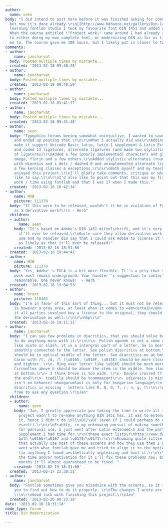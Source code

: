 ```yaml
---
author:
  name: seen
body: "I did intend to post here before it was finished asking for comments and alike,
  but now it's done already.\r\n[[http://www.behance.net/gallery/Din-1451-modernization/7182369]]\r\n\r\nFor
  learning fontlab studio I took my favourite font DIN 1451 and added some ligatures.
  When the course entitled \"Project work\" came around I had already set my mind
  to either doing my own complete font, or modernizing DIN as far as time would allow
  me to. The course gave me 100 hours, but I likely put in closer to twice that.\r\n\r\n"
comments:
- author:
    name: jancharvat
  body: Posted multiple times by mistakte...
  created: '2013-02-18 09:40:28'
- author:
    name: jancharvat
  body: Posted multiple times by mistakte...
  created: '2013-02-18 09:40:59'
- author:
    name: jancharvat
  body: Posted multiple times by mistakte...
  created: '2013-02-18 09:41:17'
- author:
    name: jancharvat
  body: Posted multiple times by mistakte...
  created: '2013-02-18 09:41:40'
- author:
    name: seen
  body: "Typophile forums beeing somewhat unintuitive, I wanted to save-mid writing
    and ended up posting that.\r\n\r\nWhat I actually did was\r\nAdding glyphs to
    make it support Unicode Basic latin, latin-1 supplement & Latin Extended-A\r\nAdded
    and coded 13 ligatures, alternate ligatures (and made two stylistic alternate
    of ligatures)\r\nAdded a few (poorly implemented) characters and glyphs, alpha,
    omega, florin and a few others.\r\nAdded stylistic alternates (rounded letters
    with dieresis and i dots / dashed 0 and unimplemented alternate ligatures)\r\nAdded
    a few kerning classes & exceptions.\r\n\r\nBoth myself and my teacher/handler
    enjoyed this project.\r\nI'll gladly take comments, critique or whatever you'd
    like to say.\r\n\r\nI'd also like to point out that this was my first real typographic
    work / time using fontlab and that I was 17 when I made this."
  created: '2013-02-16 18:42:34'
- author:
    name: HVB
    picture: 111370
  body: "If this were to be released, wouldn't it be in violation of FontShop's EULA
    as a derivative work?\r\n - Herb"
  children:
  - author:
      name: seen
    body: "It's based on Adobe's DIN 1451 mittelschrift, and it's very unlikely that
      it'll ever be released.\r\nQuite sure they allow derivative work for personal
      use and my handler did say that I could ask Adobe to license it from me (about
      as likely as that it'll ever be released)"
    created: '2013-02-16 18:51:50'
  created: '2013-02-16 18:44:41'
- author:
    name: HVB
    picture: 111370
  body: 'Yes, Adobe''s EULA is a bit more flexible. It''s a pity that such innovative
    work must remain underground. Your handler''s suggestion to contact Adobe sounds
    reasonable. One never knows!  - Herb '
  created: '2013-02-16 19:04:53'
- author:
    name: hrant
    picture: 110403
  body: "I'm in favor of this sort of thing... but it must not be released.\r\n\r\nThere
    is however a gray area, at least when it comes to <em>certain</em> Adobe fonts:
    if all parties involved buy a license to the original, they should be OK in acquiring
    the derivative as well.\r\n\r\nhhp\r\n"
  created: '2013-02-16 19:11:11'
- author:
    name: jancharvat
  body: "I can see few problems in diacritics, that you should solve before trying
    to do anything more with it:\r\n\r\n- Polish ogonek is not a some addon or accent
    like acute or slash, it is a intergral part of a letter. So in most cases it's
    smoothly connected to the letter. See polish diacritics at bottom.\r\n- Caron
    should be in optical middle of the letter. See diacritics.eu at bottom. \r\n-
    Caron with /t, /d, /l (\u0165, \u010F, \u013E) should be more closer to the letter
    and tighter. \r\n- Ring over letter like \u016E should be much more stronger.\r\n-
    Circumflex above h should be above the stem in the middle. See ilovetypography.com
    at bottom.\r\n- I think breve is too wide. \r\n- Double crossed t? (9th line at
    the end)\r\n- tcedilla should be tcommaacent\r\n- udieresis is missing (or it
    isn't on behance) uhungarumlaut is only for hungarian language\r\n- commaaccent
    diacritics is missing - letters like R, N, G, T, r, n, g, t\r\n\r\nLinks to study:\r\nhttp://www.twardoch.com/download/polishhowto/index.html\r\nhttp://www.diacritics.eu/en/\r\nhttp://ilovetypography.com/2009/01/24/on-diacritics/\r\nhttp://diacritics.typo.cz/\r\n\r\nFeel
    free to ask any question.\r\nJan"
  children:
  - author:
      name: seen
    body: "Jan, I greatly appreciate you taking the time to write all this help.\r\nMy
      project wasn't to re-make anything DIN 1451 has, it was to extend and modernize
      it, hence I didn't do \xFC\xDC/\xDF (even if I could perhaps do a lowercase
      eszett).\r\n\r\nFrankly, in my unknowing pursuit of making something acceptable
      for personal use, I just went after Latin extended-A and the parts of Latin-1
      Supplement I had time for.\r\n(these exact lists\r\nhttp://www.decodeunicode.org/en/latin_extended-a\r\nhttp://www.decodeunicode.org/en/latin-1_supplement\r\n)\r\n\r\nExplaining
      both \u0166/\u0167 and \u0170/\u0171\r\n\r\nKnowing quite little about languages
      that actually use most of these accents and how they use them I generally just
      went with what fontlab gave me and tried to align it to the optical midpoint,
      fix anything I found aesthetically unpleasing and hint it.\r\n\r\nIf I find
      the time and/or motivation for it I'll fix these problems now, but in a few
      months it'll almost guaranteed to be fixed. "
    created: '2013-02-19 18:31:00'
  created: '2013-02-17 23:30:31'
- author:
    name: jancharvat
  body: "Fontlab sometimes give you misadvice with the accents, so it is better for
    you to find out how to do it properly. \r\nThe changes I wrote are for few hours.
    \r\n\r\nGood luck with finishing this project.\r\nJan"
  created: '2013-02-20 00:23:18'
date: '2013-02-16 18:31:18'
node_type: forum
title: Din Modernization

---
```

